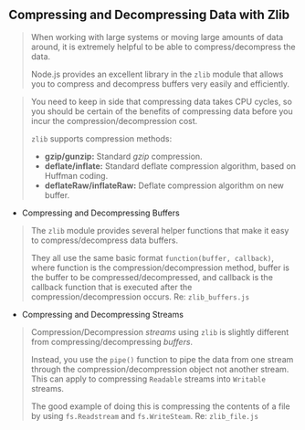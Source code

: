 ## Compressing and Decompressing Data with Zlib
> When working with large systems or moving large amounts of data around, it is extremely helpful to be able to compress/decompress the data.
>
> Node.js provides an excellent library in the `zlib` module that allows you to compress and decompress buffers very easily and efficiently.

> You need to keep in side that compressing data takes CPU cycles, so you should be certain of the benefits of compressing data before you incur the compression/decompression cost.
>
> `zlib` supports compression methods:
> - **gzip/gunzip:** Standard *gzip* compression.
> - **deflate/inflate:** Standard deflate compression algorithm, based on Huffman coding.
> - **deflateRaw/inflateRaw:** Deflate compression algorithm on new buffer.

  - Compressing and Decompressing Buffers
  > The `zlib` module provides several helper functions that make it easy to compress/decompress data buffers.
  >
  > They all use the same basic format `function(buffer, callback)`, where function is the compression/decompression method, buffer is the buffer to be compressed/decompressed, and callback is the callback function that is executed after the compression/decompression occurs. Re: `zlib_buffers.js`
  
  - Compressing and Decompressing Streams
  > Compression/Decompression *streams* using `zlib` is slightly different from compressing/decompressing *buffers*.
  >
  > Instead, you use the `pipe()` function to pipe the data from one stream through the compression/decompression object not another stream. This can apply to compressing `Readable` streams into `Writable` streams.
  >
  > The good example of doing this is compressing the contents of a file by using `fs.Readstream` and  `fs.WriteSteam`. Re: `zlib_file.js`
  
